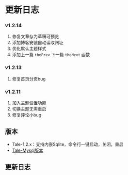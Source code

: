 # 更新日志

### v1.2.14

1. 修复文章存为草稿可预览
2. 添加博客安装自动读取网址
3. 优化默认主题样式
4. 添加上一篇 `thePrev` 下一篇 `theNext` 函数

### v1.2.13

1. 修复首页分页bug

### v1.2.11

1. 加入主题设置功能
2. 切换主题无需重启
3. 修复评论小bug

## 版本

- Tale-1.2.x：支持内嵌Sqlite，命令行一键启动，关闭，重启
- [Tale-Mysql版本](https://github.com/otale/tale/tree/tale-mysql)

## 更新日志

